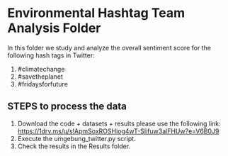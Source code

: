 # Environmental Hashtag Team Analysis Folder
In this folder we study and analyze the overall sentiment score for the following hash tags in Twitter:
1. #climatechange
2. #savetheplanet
3. #fridaysforfuture

STEPS to process the data
-------------------------
1. Download the code + datasets + results please use the following link: https://1drv.ms/u/s!ApmSoxROSHiog4wT-SIifuw3alFHUw?e=V6B0J9
2. Execute the umgebung_twitter.py script.
3. Check the results in the Results folder.
